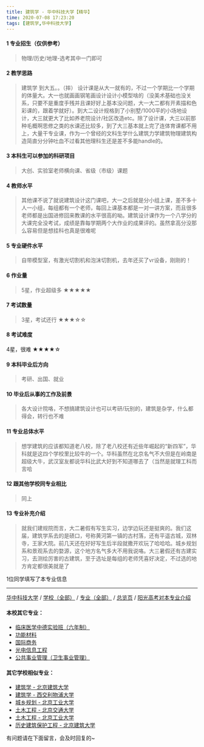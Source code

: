 ```yaml
---
title: 建筑学 - 华中科技大学【精华】
time: 2020-07-08 17:23:20
tags: [建筑学,华中科技大学]
---
```

#### 1 专业招生（仅供参考）  
> 物理/历史/地理-选考其中一门即可


#### 2 教学思路
> 建筑学 到大五。。（摔）
设计课是从大一就有的，不过一个学期比一个学期的体量大。大一也就画画钢笔画设计设计小模型啥的（没美术基础也没关系，只要不是重度手残并且课好好上基本没问题，大一大二都有开素描和色彩课的，跟着学就好）。到大二设计规格到了小别墅/1000平的小场地设计，大三就更大了比如养老院设计/社区改造etc。除了设计课，大三以前那种毛概啊思修之类的水课还比较多，到了大三基本就上完了连体育课都不用上，大量干专业课，作为一个曾经的文科生学什么建筑力学建筑物理建筑构造简直分分钟吐血不过看其他理科生还是差不多能handle的。


#### 3 本科生可以参加的科研项目
>  大创、实验室老师横向课、省级（市级）课题


#### 4 教师水平
> 其他课不说了就说建筑设计这门课吧，大一之后就是分小组上课，差不多十人一小组，每组都有一个老师，每回上课基本都是一对一讲方案，而且很多老师都是出国进修回来教课的水平很高的呦。建筑设计课作为一个八学分的大课完全没考试，成绩是靠每学期两个大作业的成果评的。虽然拿高分没那么容易但是想挂科也真是很难呢


#### 5 专业硬件水平
> 自带模型室，有激光切割机和泡沫切割机，去年还买了vr设备，刚刚的！


#### 6 作业量
>5星，作业超级多
★★★★★


#### 7 考试数量
>3星，考试还行
★★★☆☆



#### 8 考试难度
> 
4星，很难
★★★★☆


#### 9 本科毕业后方向
> 考研、出国、就业


#### 10 毕业后从事的工作及前景
> 各大设计院咯，不想搞建筑设计也可以考研/玩别的，建筑是杂学，什么都得会，转行也不难


#### 11 专业总体水平
> 想学建筑的应该都知道老八校，除了老八校还有近些年崛起的“新四军”，华科就是这四个学校里比较牛的一个。华科虽然在北京名气不大但是在岭南是超级大牛，武汉室友都说华科比武大好到不知道哪去了（当然是就理工科而言哈 


#### 12 跟其他学校同专业相比
> 同上


#### 13 专业补充介绍
> 就我们建规院而言，大二暑假有写生实习，边学边玩还是挺爽的。我们这届，建筑学系去的是碛口，号称黄河第一镇的古村落，还有平遥古城，双林寺，王家大院。前几天还在好好写生后半段就撒开欢玩了哈哈哈。城乡规划系和景观系去的婺源，这个地方名气多大不用我说咯。大三暑假还有古建实习，去测绘厉害的古建筑，至于选址是每组的老师凭喜好决定，不过选的地方肯定都很美就是了

1位同学填写了本专业信息
***
[华中科技大学](https://univgo.github.io/2020/07/08/华中科技大学) / [学校（全部）](https://univgo.github.io/2020/07/08/3efa6bcca419) / [专业（全部）](https://univgo.github.io/2020/07/08/2d4c6d3552c2) / [总览页](https://univgo.github.io/2020/07/08/445daeb4fa00) / [阳光高考对本专业介绍](http://gaokao.chsi.com.cn/sch/zyk/view.do?schId=73395973&specId=73384460)

#### 本校其它专业：
- [临床医学中德实验班（六年制）](https://univgo.github.io/2020/07/08/c6c73939dff9) 
- [功能材料](https://univgo.github.io/2020/07/08/5fd0d99fa322)
- [国际商务](https://univgo.github.io/2020/07/08/9d00ee9d91e8)
- [光电信息工程](https://univgo.github.io/2020/07/08/11d2b0562ca8)
- [公共事业管理（卫生事业管理）](https://univgo.github.io/2020/07/08/f7c26923f336)

#### 其它学校相似专业：
- [建筑学 - 北京建筑大学](https://univgo.github.io/2020/07/08/41ec2a97fb2d)
- [建筑学 - 西交利物浦大学](https://univgo.github.io/2020/07/08/d5e6f4b7f09d)
- [城乡规划 - 北京工业大学](https://univgo.github.io/2020/07/08/608d0f13dc58)
- [土木工程 - 北京交通大学](https://univgo.github.io/2020/07/08/1d37b9a7a0a5)
- [土木工程 - 北京工业大学](https://univgo.github.io/2020/07/08/897ea4d65bab)
- [历史建筑保护工程 - 北京建筑大学](https://univgo.github.io/2020/07/08/8100a59a58ed)

有问题请在下面留言，会及时回复的~